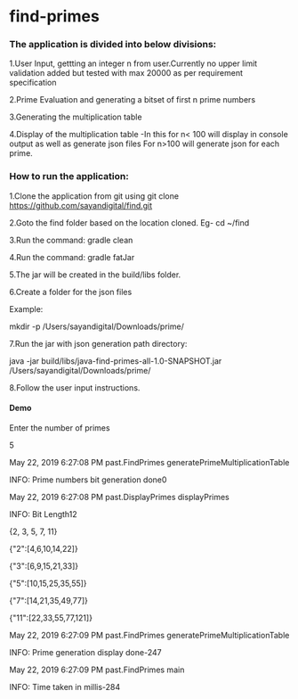 # find-primes

### The application is divided into below divisions:
1.User Input, gettting an integer n from user.Currently no upper limit validation added but tested with max 20000 as per requirement specification

2.Prime Evaluation and generating a bitset of first n prime numbers

3.Generating the multiplication table

4.Display of the multiplication table -In this for n< 100 will display in console output as well as generate json files
For n>100 will generate json for each prime.

### How to run the application:

1.Clone the application from git using 
  git clone https://github.com/sayandigital/find.git
  
2.Goto the find folder based on the location cloned. Eg-
 cd ~/find
 
 3.Run the command:
  gradle clean
  
  4.Run the command:
     gradle fatJar
     
  5.The jar will be created in the build/libs folder.
  
  6.Create a folder for the json files
  
  Example:
  
  mkdir -p /Users/sayandigital/Downloads/prime/
  
  7.Run the jar with json generation path directory:
  
  java -jar build/libs/java-find-primes-all-1.0-SNAPSHOT.jar /Users/sayandigital/Downloads/prime/
  
 8.Follow the user input instructions.
 
 #### Demo
 
 Enter the number of primes
 
5

May 22, 2019 6:27:08 PM past.FindPrimes generatePrimeMultiplicationTable

INFO: Prime numbers bit generation done0

May 22, 2019 6:27:08 PM past.DisplayPrimes displayPrimes

INFO: Bit Length12

{2, 3, 5, 7, 11}

{"2":[4,6,10,14,22]}

{"3":[6,9,15,21,33]}

{"5":[10,15,25,35,55]}

{"7":[14,21,35,49,77]}

{"11":[22,33,55,77,121]}

May 22, 2019 6:27:09 PM past.FindPrimes generatePrimeMultiplicationTable

INFO: Prime generation display done-247

May 22, 2019 6:27:09 PM past.FindPrimes main

INFO: Time taken in millis-284

